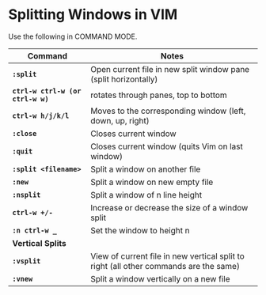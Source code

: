 # Splitting Windows in VIM

Use the following in COMMAND MODE.


|   Command   |   Notes   |
|   -------   |   -----   |
| **`:split`** | Open current file in new split window pane (split horizontally)
| **`ctrl-w ctrl-w (or ctrl-w w)`** | rotates through panes, top to bottom
| **`ctrl-w h/j/k/l`** | Moves to the corresponding window (left, down, up, right)
| **`:close`** | Closes current window
| **`:quit`** | Closes current window (quits Vim on last window)
| **`:split <filename>`** | Split a window on another file
| **`:new`** | Split a window on new empty file
| **`:nsplit`** | Split a window of n line height
| **`ctrl-w +/-`** | Increase or decrease the size of a window split
| **`:n ctrl-w _`** | Set the window to height n
| **Vertical Splits** |
| **`:vsplit`** | View of current file in new vertical split to right (all other commands are the same)
| **`:vnew`** | Split a window vertically on a new file
